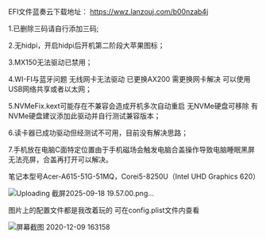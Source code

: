 
EFI文件蓝奏云下载地址： https://wwz.lanzouj.com/b00nzab4j

1.已删除三码请自行添加三码;

2.无hidpi，开启hidpi后开机第二阶段大苹果图标；

3.MX150无法驱动已禁用；

4.WI-FI与蓝牙问题 无线网卡无法驱动 已更换AX200 需更换网卡解决 可以使用USB网络共享或者以太网；

5.NVMeFix.kext可能存在不兼容会造成开机多次自动重启 无NVMe硬盘可移除 有NVMe硬盘建议添加此驱动并自行测试兼容版本；

6.读卡器已成功驱动但经测试不可用，目前没有解决思路；

7.手机放在电脑C面特定位置由于手机磁场会触发电脑合盖操作导致电脑睡眠黑屏无法亮屏，合盖再打开可以解决。

笔记本型号Acer-A615-51G-51MQ，Corei5-8250U（Intel UHD Graphics 620）

![Uploading 截屏2025-09-18 19.57.00.png…]()


图片上的配置文件都是我改着玩的 可在config.plist文件内查看

![屏幕截图 2020-12-09 163158](https://user-images.githubusercontent.com/67421836/129293568-424256ba-1b45-428f-8a57-f515ef3cb905.png)
